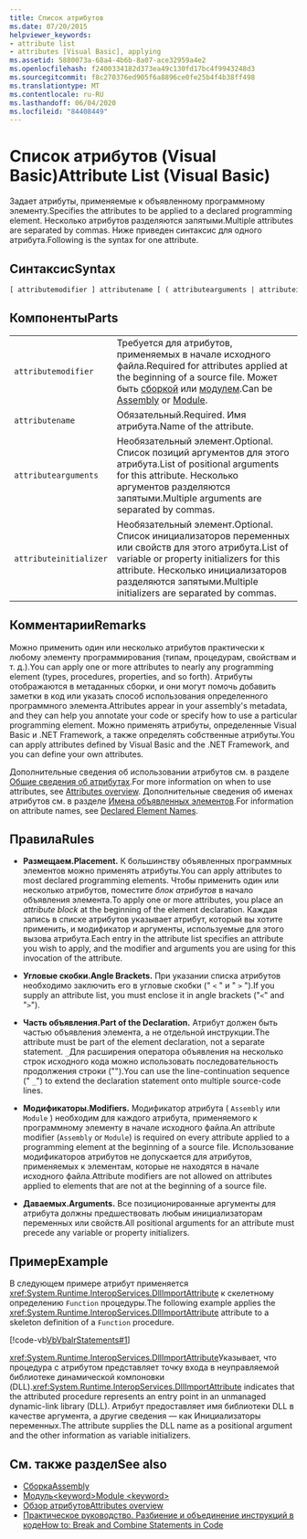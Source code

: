 ```yaml
---
title: Список атрибутов
ms.date: 07/20/2015
helpviewer_keywords:
- attribute list
- attributes [Visual Basic], applying
ms.assetid: 5880073a-68a4-4b6b-8a07-ace32959a4e2
ms.openlocfilehash: f2400334182d373ea49c130fd17bc4f9943248d3
ms.sourcegitcommit: f8c270376ed905f6a8896ce0fe25b4f4b38ff498
ms.translationtype: MT
ms.contentlocale: ru-RU
ms.lasthandoff: 06/04/2020
ms.locfileid: "84408449"
---
```

# <a name="attribute-list-visual-basic"></a><span data-ttu-id="c472e-102">Список атрибутов (Visual Basic)</span><span class="sxs-lookup"><span data-stu-id="c472e-102">Attribute List (Visual Basic)</span></span>
<span data-ttu-id="c472e-103">Задает атрибуты, применяемые к объявленному программному элементу.</span><span class="sxs-lookup"><span data-stu-id="c472e-103">Specifies the attributes to be applied to a declared programming element.</span></span> <span data-ttu-id="c472e-104">Несколько атрибутов разделяются запятыми.</span><span class="sxs-lookup"><span data-stu-id="c472e-104">Multiple attributes are separated by commas.</span></span> <span data-ttu-id="c472e-105">Ниже приведен синтаксис для одного атрибута.</span><span class="sxs-lookup"><span data-stu-id="c472e-105">Following is the syntax for one attribute.</span></span>  
  
## <a name="syntax"></a><span data-ttu-id="c472e-106">Синтаксис</span><span class="sxs-lookup"><span data-stu-id="c472e-106">Syntax</span></span>  
  
```vb  
[ attributemodifier ] attributename [ ( attributearguments | attributeinitializer ) ]  
```  
  
## <a name="parts"></a><span data-ttu-id="c472e-107">Компоненты</span><span class="sxs-lookup"><span data-stu-id="c472e-107">Parts</span></span>  
|||
|---|---|
|`attributemodifier`|<span data-ttu-id="c472e-108">Требуется для атрибутов, применяемых в начале исходного файла.</span><span class="sxs-lookup"><span data-stu-id="c472e-108">Required for attributes applied at the beginning of a source file.</span></span> <span data-ttu-id="c472e-109">Может быть [сборкой](../modifiers/assembly.md) или [модулем](../modifiers/module-keyword.md).</span><span class="sxs-lookup"><span data-stu-id="c472e-109">Can be [Assembly](../modifiers/assembly.md) or [Module](../modifiers/module-keyword.md).</span></span>|
|`attributename`| <span data-ttu-id="c472e-110">Обязательный.</span><span class="sxs-lookup"><span data-stu-id="c472e-110">Required.</span></span> <span data-ttu-id="c472e-111">Имя атрибута.</span><span class="sxs-lookup"><span data-stu-id="c472e-111">Name of the attribute.</span></span>|
|`attributearguments`|<span data-ttu-id="c472e-112">Необязательный элемент.</span><span class="sxs-lookup"><span data-stu-id="c472e-112">Optional.</span></span> <span data-ttu-id="c472e-113">Список позиций аргументов для этого атрибута.</span><span class="sxs-lookup"><span data-stu-id="c472e-113">List of positional arguments for this attribute.</span></span> <span data-ttu-id="c472e-114">Несколько аргументов разделяются запятыми.</span><span class="sxs-lookup"><span data-stu-id="c472e-114">Multiple arguments are separated by commas.</span></span>|
|`attributeinitializer`|<span data-ttu-id="c472e-115">Необязательный элемент.</span><span class="sxs-lookup"><span data-stu-id="c472e-115">Optional.</span></span> <span data-ttu-id="c472e-116">Список инициализаторов переменных или свойств для этого атрибута.</span><span class="sxs-lookup"><span data-stu-id="c472e-116">List of variable or property initializers for this attribute.</span></span> <span data-ttu-id="c472e-117">Несколько инициализаторов разделяются запятыми.</span><span class="sxs-lookup"><span data-stu-id="c472e-117">Multiple initializers are separated by commas.</span></span>|
  
## <a name="remarks"></a><span data-ttu-id="c472e-118">Комментарии</span><span class="sxs-lookup"><span data-stu-id="c472e-118">Remarks</span></span>  
 <span data-ttu-id="c472e-119">Можно применить один или несколько атрибутов практически к любому элементу программирования (типам, процедурам, свойствам и т. д.).</span><span class="sxs-lookup"><span data-stu-id="c472e-119">You can apply one or more attributes to nearly any programming element (types, procedures, properties, and so forth).</span></span> <span data-ttu-id="c472e-120">Атрибуты отображаются в метаданных сборки, и они могут помочь добавить заметки в код или указать способ использования определенного программного элемента.</span><span class="sxs-lookup"><span data-stu-id="c472e-120">Attributes appear in your assembly's metadata, and they can help you annotate your code or specify how to use a particular programming element.</span></span> <span data-ttu-id="c472e-121">Можно применять атрибуты, определенные Visual Basic и .NET Framework, а также определять собственные атрибуты.</span><span class="sxs-lookup"><span data-stu-id="c472e-121">You can apply attributes defined by Visual Basic and the .NET Framework, and you can define your own attributes.</span></span>  

 <span data-ttu-id="c472e-122">Дополнительные сведения об использовании атрибутов см. в разделе [Общие сведения об атрибутах](../../programming-guide/concepts/attributes/index.md).</span><span class="sxs-lookup"><span data-stu-id="c472e-122">For more information on when to use attributes, see [Attributes overview](../../programming-guide/concepts/attributes/index.md).</span></span> <span data-ttu-id="c472e-123">Дополнительные сведения об именах атрибутов см. в разделе [Имена объявленных элементов](../../programming-guide/language-features/declared-elements/declared-element-names.md).</span><span class="sxs-lookup"><span data-stu-id="c472e-123">For information on attribute names, see [Declared Element Names](../../programming-guide/language-features/declared-elements/declared-element-names.md).</span></span>  
  
## <a name="rules"></a><span data-ttu-id="c472e-124">Правила</span><span class="sxs-lookup"><span data-stu-id="c472e-124">Rules</span></span>  
  
- <span data-ttu-id="c472e-125">**Размещаем.**</span><span class="sxs-lookup"><span data-stu-id="c472e-125">**Placement.**</span></span> <span data-ttu-id="c472e-126">К большинству объявленных программных элементов можно применять атрибуты.</span><span class="sxs-lookup"><span data-stu-id="c472e-126">You can apply attributes to most declared programming elements.</span></span> <span data-ttu-id="c472e-127">Чтобы применить один или несколько атрибутов, поместите *блок атрибутов* в начало объявления элемента.</span><span class="sxs-lookup"><span data-stu-id="c472e-127">To apply one or more attributes, you place an *attribute block* at the beginning of the element declaration.</span></span> <span data-ttu-id="c472e-128">Каждая запись в списке атрибутов указывает атрибут, который вы хотите применить, и модификатор и аргументы, используемые для этого вызова атрибута.</span><span class="sxs-lookup"><span data-stu-id="c472e-128">Each entry in the attribute list specifies an attribute you wish to apply, and the modifier and arguments you are using for this invocation of the attribute.</span></span>  
  
- <span data-ttu-id="c472e-129">**Угловые скобки.**</span><span class="sxs-lookup"><span data-stu-id="c472e-129">**Angle Brackets.**</span></span> <span data-ttu-id="c472e-130">При указании списка атрибутов необходимо заключить его в угловые скобки (" `<` " и " `>` ").</span><span class="sxs-lookup"><span data-stu-id="c472e-130">If you supply an attribute list, you must enclose it in angle brackets ("`<`" and "`>`").</span></span>  
  
- <span data-ttu-id="c472e-131">**Часть объявления.**</span><span class="sxs-lookup"><span data-stu-id="c472e-131">**Part of the Declaration.**</span></span> <span data-ttu-id="c472e-132">Атрибут должен быть частью объявления элемента, а не отдельной инструкции.</span><span class="sxs-lookup"><span data-stu-id="c472e-132">The attribute must be part of the element declaration, not a separate statement.</span></span> <span data-ttu-id="c472e-133">`_`Для расширения оператора объявления на несколько строк исходного кода можно использовать последовательность продолжения строки ("").</span><span class="sxs-lookup"><span data-stu-id="c472e-133">You can use the line-continuation sequence (" `_`") to extend the declaration statement onto multiple source-code lines.</span></span>  
  
- <span data-ttu-id="c472e-134">**Модификаторы.**</span><span class="sxs-lookup"><span data-stu-id="c472e-134">**Modifiers.**</span></span> <span data-ttu-id="c472e-135">Модификатор атрибута ( `Assembly` или `Module` ) необходим для каждого атрибута, применяемого к программному элементу в начале исходного файла.</span><span class="sxs-lookup"><span data-stu-id="c472e-135">An attribute modifier (`Assembly` or `Module`) is required on every attribute applied to a programming element at the beginning of a source file.</span></span> <span data-ttu-id="c472e-136">Использование модификаторов атрибутов не допускается для атрибутов, применяемых к элементам, которые не находятся в начале исходного файла.</span><span class="sxs-lookup"><span data-stu-id="c472e-136">Attribute modifiers are not allowed on attributes applied to elements that are not at the beginning of a source file.</span></span>  
  
- <span data-ttu-id="c472e-137">**Даваемых.**</span><span class="sxs-lookup"><span data-stu-id="c472e-137">**Arguments.**</span></span> <span data-ttu-id="c472e-138">Все позиционированные аргументы для атрибута должны предшествовать любым инициализаторам переменных или свойств.</span><span class="sxs-lookup"><span data-stu-id="c472e-138">All positional arguments for an attribute must precede any variable or property initializers.</span></span>  
  
## <a name="example"></a><span data-ttu-id="c472e-139">Пример</span><span class="sxs-lookup"><span data-stu-id="c472e-139">Example</span></span>  
 <span data-ttu-id="c472e-140">В следующем примере атрибут применяется <xref:System.Runtime.InteropServices.DllImportAttribute> к скелетному определению `Function` процедуры.</span><span class="sxs-lookup"><span data-stu-id="c472e-140">The following example applies the <xref:System.Runtime.InteropServices.DllImportAttribute> attribute to a skeleton definition of a `Function` procedure.</span></span>  
  
 [!code-vb[VbVbalrStatements#1](~/samples/snippets/visualbasic/VS_Snippets_VBCSharp/VbVbalrStatements/VB/Class1.vb#1)]  
  
 <span data-ttu-id="c472e-141"><xref:System.Runtime.InteropServices.DllImportAttribute>Указывает, что процедура с атрибутом представляет точку входа в неуправляемой библиотеке динамической компоновки (DLL).</span><span class="sxs-lookup"><span data-stu-id="c472e-141"><xref:System.Runtime.InteropServices.DllImportAttribute> indicates that the attributed procedure represents an entry point in an unmanaged dynamic-link library (DLL).</span></span> <span data-ttu-id="c472e-142">Атрибут предоставляет имя библиотеки DLL в качестве аргумента, а другие сведения — как Инициализаторы переменных.</span><span class="sxs-lookup"><span data-stu-id="c472e-142">The attribute supplies the DLL name as a positional argument and the other information as variable initializers.</span></span>  
  
## <a name="see-also"></a><span data-ttu-id="c472e-143">См. также раздел</span><span class="sxs-lookup"><span data-stu-id="c472e-143">See also</span></span>

- [<span data-ttu-id="c472e-144">Сборка</span><span class="sxs-lookup"><span data-stu-id="c472e-144">Assembly</span></span>](../modifiers/assembly.md)
- [<span data-ttu-id="c472e-145">Модуль\<keyword></span><span class="sxs-lookup"><span data-stu-id="c472e-145">Module \<keyword></span></span>](../modifiers/module-keyword.md)
- [<span data-ttu-id="c472e-146">Обзор атрибутов</span><span class="sxs-lookup"><span data-stu-id="c472e-146">Attributes overview</span></span>](../../programming-guide/concepts/attributes/index.md)
- [<span data-ttu-id="c472e-147">Практическое руководство. Разбиение и объединение инструкций в коде</span><span class="sxs-lookup"><span data-stu-id="c472e-147">How to: Break and Combine Statements in Code</span></span>](../../programming-guide/program-structure/how-to-break-and-combine-statements-in-code.md)
